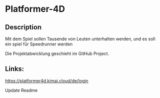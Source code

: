 # Platformer-4D

## Description
Mit dem Spiel sollen Tausende von Leuten unterhalten werden, und es soll ein spiel für Speedrunner werden

Die Projektabwicklung geschieht im GitHub Project.


## Links:

https://platformer4d.kimai.cloud/de/login
<br>

Update Readme 
